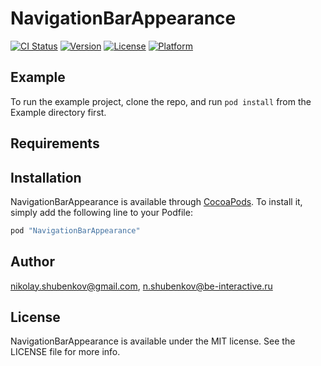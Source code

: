 # NavigationBarAppearance

[![CI Status](http://img.shields.io/travis/nikolay.shubenkov@gmail.com/NavigationBarAppearance.svg?style=flat)](https://travis-ci.org/nikolay.shubenkov@gmail.com/NavigationBarAppearance)
[![Version](https://img.shields.io/cocoapods/v/NavigationBarAppearance.svg?style=flat)](http://cocoapods.org/pods/NavigationBarAppearance)
[![License](https://img.shields.io/cocoapods/l/NavigationBarAppearance.svg?style=flat)](http://cocoapods.org/pods/NavigationBarAppearance)
[![Platform](https://img.shields.io/cocoapods/p/NavigationBarAppearance.svg?style=flat)](http://cocoapods.org/pods/NavigationBarAppearance)

## Example

To run the example project, clone the repo, and run `pod install` from the Example directory first.

## Requirements

## Installation

NavigationBarAppearance is available through [CocoaPods](http://cocoapods.org). To install
it, simply add the following line to your Podfile:

```ruby
pod "NavigationBarAppearance"
```

## Author

nikolay.shubenkov@gmail.com, n.shubenkov@be-interactive.ru

## License

NavigationBarAppearance is available under the MIT license. See the LICENSE file for more info.
